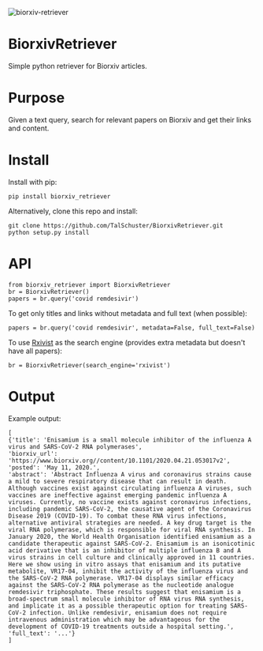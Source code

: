 ![biorxiv-retriever](https://img.shields.io/pypi/dm/biorxiv-retriever: "biorxiv-retriever")

# BiorxivRetriever
Simple python retriever for Biorxiv articles.

# Purpose
Given a text query, search for relevant papers on Biorxiv and get their links and content.

# Install

Install with pip:
```
pip install biorxiv_retriever
```

Alternatively, clone this repo and install:
```
git clone https://github.com/TalSchuster/BiorxivRetriever.git
python setup.py install
```

# API
```
from biorxiv_retriever import BiorxivRetriever
br = BiorxivRetriever()
papers = br.query('covid remdesivir')
```
To get only titles and links without metadata and full text (when possible):
```
papers = br.query('covid remdesivir', metadata=False, full_text=False)
```

To use [Rxivist](https://www.rxivist.org/) as the search engine (provides extra metadata but doesn't have all papers):
```
br = BiorxivRetriever(search_engine='rxivist')
```

# Output

Example output:
```
[
{'title': 'Enisamium is a small molecule inhibitor of the influenza A virus and SARS-CoV-2 RNA polymerases',
'biorxiv_url': 'https://www.biorxiv.org//content/10.1101/2020.04.21.053017v2',
'posted': 'May 11, 2020.',
'abstract': 'Abstract Influenza A virus and coronavirus strains cause a mild to severe respiratory disease that can result in death. Although vaccines exist against circulating influenza A viruses, such vaccines are ineffective against emerging pandemic influenza A viruses. Currently, no vaccine exists against coronavirus infections, including pandemic SARS-CoV-2, the causative agent of the Coronavirus Disease 2019 (COVID-19). To combat these RNA virus infections, alternative antiviral strategies are needed. A key drug target is the viral RNA polymerase, which is responsible for viral RNA synthesis. In January 2020, the World Health Organisation identified enisamium as a candidate therapeutic against SARS-CoV-2. Enisamium is an isonicotinic acid derivative that is an inhibitor of multiple influenza B and A virus strains in cell culture and clinically approved in 11 countries. Here we show using in vitro assays that enisamium and its putative metabolite, VR17-04, inhibit the activity of the influenza virus and the SARS-CoV-2 RNA polymerase. VR17-04 displays similar efficacy against the SARS-CoV-2 RNA polymerase as the nucleotide analogue remdesivir triphosphate. These results suggest that enisamium is a broad-spectrum small molecule inhibitor of RNA virus RNA synthesis, and implicate it as a possible therapeutic option for treating SARS-CoV-2 infection. Unlike remdesivir, enisamium does not require intravenous administration which may be advantageous for the development of COVID-19 treatments outside a hospital setting.',
'full_text': '...'}
]
```
